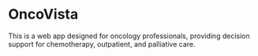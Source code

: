 # OncoVista
This is a web app designed for oncology professionals, providing decision support for chemotherapy, outpatient, and palliative care.
